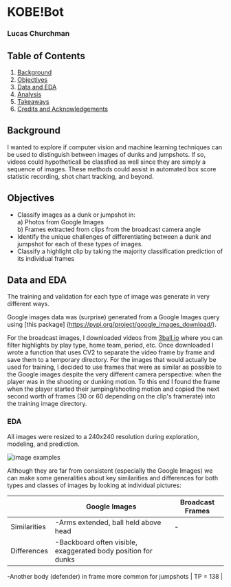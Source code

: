# KOBE!Bot

### Lucas Churchman

## Table of Contents
1. [Background](#background)
2. [Objectives](#objectives)
3. [Data and EDA](#data-and-eda)
4. [Analysis](#analysis)
5. [Takeaways](#takeaways)
6. [Credits and Acknowledgements](#credits-and-acknowledgements)

## Background

I wanted to explore if computer vision and machine learning techniques can be used to distinguish between images of dunks and jumpshots. If so, videos could hypotheticall be classfied as well since they are simply a sequence of images. These methods could assist in automated box score statistic recording, shot chart tracking, and beyond.

## Objectives

* Classify images as a dunk or jumpshot in:</br>
a) Photos from Google Images</br>
b) Frames extracted from clips from the broadcast camera angle</br>
* Identify the unique challenges of differentiating between a dunk and jumpshot for each of these types of images.
* Classify a highlight clip by taking the majority classification prediction of its individual frames

## Data and EDA

The training and validation for each type of image was generate in very different ways.

Google images data was (surprise) generated from a Google Images query using [this package]
(https://pypi.org/project/google_images_download/). 

For the broadcast images, I downloaded videos from [3ball.io](https://3ball.io/plays) where you can filter highlights by play type, home team, period, etc. Once downloaded I wrote a function that uses CV2 to separate the video frame by frame and save them to a temporary directory. For the images that would actually be used for training, I decided to use frames that were as similar as possible to the Google images despite the very different camera perspective: when the player was in the shooting or dunking motion. To this end I found the frame when the player started their jumping/shooting motion and copied the next second worth of frames (30 or 60 depending on the clip's framerate) into the training image directory.

### EDA 
All images were resized to a 240x240 resolution during exploration, modeling, and prediction.

![image examples](https://github.com/LucasXavierChurchman/KOBE-Bot/blob/master/plots%2Bimages/each_type_and_class_example.png)

Although they are far from consistent (especially the Google Images) we can make some generalities about key similarities and differences for both types and classes of images by looking at individual pictures:

|              | Google Images                                                                                                             | Broadcast Frames |
|--------------|---------------------------------------------------------------------------------------------------------------------------|------------------|
| Similarities | -Arms extended, ball held above head                                                                                      | -                |
| Differences  | -Backboard often visible, exaggerated body position for dunks

-Another body (defender) in frame more common for jumpshots | TP = 138         |


